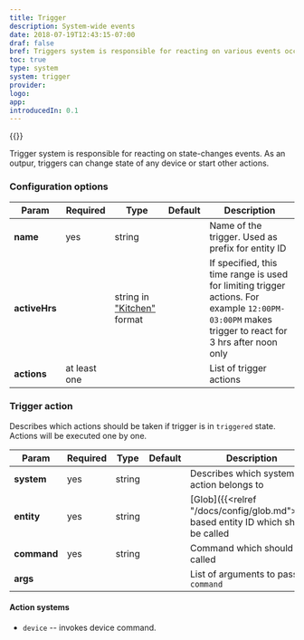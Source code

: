 ```yaml
---
title: Trigger
description: System-wide events
date: 2018-07-19T12:43:15-07:00
draf: false
bref: Triggers system is responsible for reacting on various events occured in the go-home system
toc: true
type: system
system: trigger
provider:
logo:
app:
introducedIn: 0.1
---
```

{{<provider>}}

Trigger system is responsible for reacting on state-changes events. As an outpur, triggers can change state of any device or start other actions.

### Configuration options

| Param | Required | Type | Default | Description |
|-------|----------|------|---------|-------------|
| **name** | yes | string || Name of the trigger. Used as prefix for entity ID |
| **activeHrs** | | string in ["Kitchen"](https://golang.org/pkg/time/#pkg-constants) format || If specified, this time range is used for limiting trigger actions. For example `12:00PM-03:00PM` makes trigger to react for 3 hrs after noon only|
| **actions** | at least one  ||| List of trigger actions |

### Trigger action

Describes which actions should be taken if trigger is in `triggered` state. Actions will be executed one by one. 

| Param | Required | Type | Default | Description |
|-------|----------|------|---------|-------------|
| **system** | yes | string || Describes which system this action belongs to |
| **entity** | yes | string || [Glob]({{<relref "/docs/config/glob.md">}})-based entity ID which should be called |
| **command** | yes | string || Command which should be called |
| **args** |||| List of arguments to pass to `command` |

#### Action systems

* `device` -- invokes device command.
